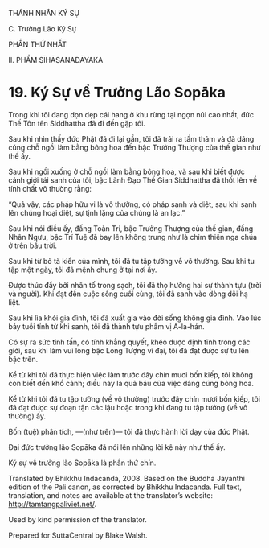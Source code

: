 THÁNH NHÂN KÝ SỰ

C. Trưởng Lão Ký Sự

PHẦN THỨ NHẤT

II. PHẨM SĪHĀSANADĀYAKA

# 19\. Ký Sự về Trưởng Lão Sopāka

Trong khi tôi đang dọn dẹp cái hang ở khu rừng tại ngọn núi cao nhất, đức Thế Tôn tên Siddhattha đã đi đến gặp tôi.

Sau khi nhìn thấy đức Phật đã đi lại gần, tôi đã trải ra tấm thảm và đã dâng cúng chỗ ngồi làm bằng bông hoa đến bậc Trưởng Thượng của thế gian như thế ấy.

Sau khi ngồi xuống ở chỗ ngồi làm bằng bông hoa, và sau khi biết được cảnh giới tái sanh của tôi, bậc Lãnh Đạo Thế Gian Siddhattha đã thốt lên về tính chất vô thường rằng:

“Quả vậy, các pháp hữu vi là vô thường, có pháp sanh và diệt, sau khi sanh lên chúng hoại diệt, sự tịnh lặng của chúng là an lạc.”

Sau khi nói điều ấy, đấng Toàn Tri, bậc Trưởng Thượng của thế gian, đấng Nhân Ngưu, bậc Trí Tuệ đã bay lên không trung như là chim thiên nga chúa ở trên bầu trời.

Sau khi từ bỏ tà kiến của mình, tôi đã tu tập tưởng về vô thường. Sau khi tu tập một ngày, tôi đã mệnh chung ở tại nơi ấy.

Được thúc đẩy bởi nhân tố trong sạch, tôi đã thọ hưởng hai sự thành tựu (trời và người). Khi đạt đến cuộc sống cuối cùng, tôi đã sanh vào dòng dõi hạ liệt.

Sau khi lìa khỏi gia đình, tôi đã xuất gia vào đời sống không gia đình. Vào lúc bảy tuổi tính từ khi sanh, tôi đã thành tựu phẩm vị A-la-hán.

Có sự ra sức tinh tấn, có tính khẳng quyết, khéo được định tĩnh trong các giới, sau khi làm vui lòng bậc Long Tượng vĩ đại, tôi đã đạt được sự tu lên bậc trên.

Kể từ khi tôi đã thực hiện việc làm trước đây chín mươi bốn kiếp, tôi không còn biết đến khổ cảnh; điều này là quả báu của việc dâng cúng bông hoa.

Kể từ khi tôi đã tu tập tưởng (về vô thường) trước đây chín mươi bốn kiếp, tôi đã đạt được sự đoạn tận các lậu hoặc trong khi đang tu tập tưởng (về vô thường) ấy.

Bốn (tuệ) phân tích, ―(như trên)― tôi đã thực hành lời dạy của đức Phật.

Đại đức trưởng lão Sopāka đã nói lên những lời kệ này như thế ấy.

Ký sự về trưởng lão Sopāka là phần thứ chín.

Translated by Bhikkhu Indacanda, 2008. Based on the Buddha Jayanthi edition of the Pali canon, as corrected by Bhikkhu Indacanda. Full text, translation, and notes are available at the translator’s website: http://tamtangpaliviet.net/.

Used by kind permission of the translator.

Prepared for SuttaCentral by Blake Walsh.